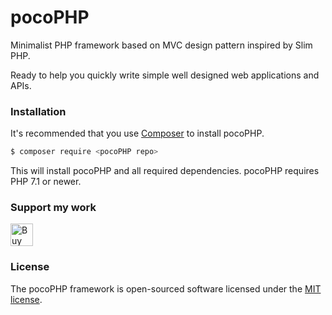 # pocoPHP
Minimalist PHP framework based on MVC design pattern inspired by Slim PHP. 

Ready to help you quickly write simple well designed web applications and APIs.

### Installation
It's recommended that you use [Composer](https://getcomposer.org/) to install pocoPHP.

```bash
$ composer require <pocoPHP repo>
```

This will install pocoPHP and all required dependencies. pocoPHP requires PHP 7.1 or newer.


### Support my work
<a href='https://ko-fi.com/P5P41IKP9' target='_blank'><img height='36' style='border:0px;height:36px;' src='https://cdn.ko-fi.com/cdn/kofi1.png?v=2' border='0' alt='Buy Me a Coffee at ko-fi.com' /></a>

### License
The pocoPHP framework is open-sourced software licensed under the [MIT license](https://opensource.org/licenses/MIT).
